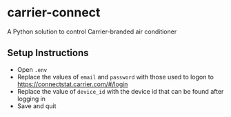 # carrier-connect

A Python solution to control Carrier-branded air conditioner

## Setup Instructions
* Open `.env`
* Replace the values of `email` and `password` with those used to logon to https://connectstat.carrier.com/#/login
* Replace the value of `device_id` with the device id that can be found after logging in
* Save and quit
